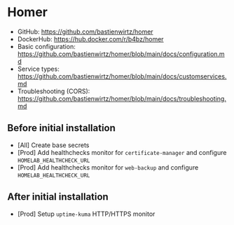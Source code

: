 # Homer

- GitHub: <https://github.com/bastienwirtz/homer>
- DockerHub: <https://hub.docker.com/r/b4bz/homer>
- Basic configuration: <https://github.com/bastienwirtz/homer/blob/main/docs/configuration.md>
- Service types: <https://github.com/bastienwirtz/homer/blob/main/docs/customservices.md>
- Troubleshooting (CORS): <https://github.com/bastienwirtz/homer/blob/main/docs/troubleshooting.md>

## Before initial installation

- \[All\] Create base secrets
- \[Prod\] Add healthchecks monitor for `certificate-manager` and configure `HOMELAB_HEALTHCHECK_URL`
- \[Prod\] Add healthchecks monitor for `web-backup` and configure `HOMELAB_HEALTHCHECK_URL`

## After initial installation

- \[Prod\] Setup `uptime-kuma` HTTP/HTTPS monitor
